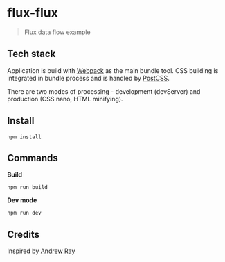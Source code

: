 # flux-flux

> Flux data flow example

## Tech stack

Application is build with [Webpack](https://webpack.github.io/) as the main bundle tool.
CSS building is integrated in bundle process and is handled by [PostCSS](https://github.com/postcss/postcss).

There are two modes of processing - development (devServer) and production (CSS nano, HTML minifying).


## Install

```
npm install
```


## Commands

**Build**
```
npm run build
```

**Dev mode**
```
npm run dev
```


## Credits

Inspired by [Andrew Ray](http://blog.andrewray.me/flux-for-stupid-people/)
